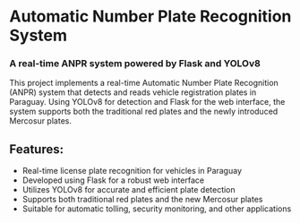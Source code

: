 # Automatic Number Plate Recognition System

### A real-time ANPR system powered by Flask and YOLOv8
This project implements a real-time Automatic Number Plate Recognition (ANPR) system that detects and reads vehicle registration plates in Paraguay. Using YOLOv8 for detection and Flask for the web interface, the system supports both the traditional red plates and the newly introduced Mercosur plates.
## Features:
- Real-time license plate recognition for vehicles in Paraguay
- Developed using Flask for a robust web interface
- Utilizes YOLOv8 for accurate and efficient plate detection
- Supports both traditional red plates and the new Mercosur plates
- Suitable for automatic tolling, security monitoring, and other applications
